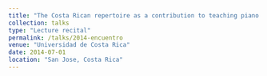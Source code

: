 ```yaml
---
title: "The Costa Rican repertoire as a contribution to teaching piano at early and intermediate learning stages"
collection: talks
type: "Lecture recital"
permalink: /talks/2014-encuentro
venue: "Universidad de Costa Rica"
date: 2014-07-01
location: "San Jose, Costa Rica"
---
```



